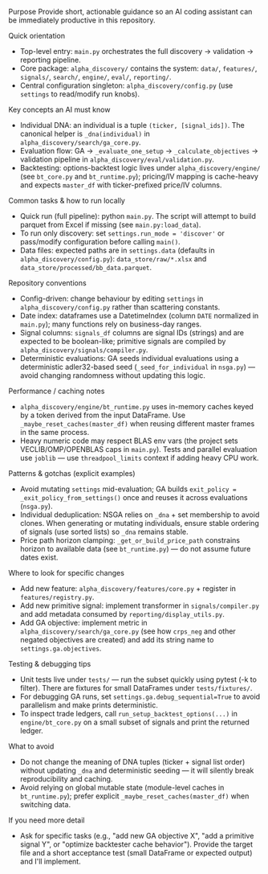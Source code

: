 Purpose
Provide short, actionable guidance so an AI coding assistant can be immediately productive in this repository.

Quick orientation
- Top-level entry: `main.py` orchestrates the full discovery -> validation -> reporting pipeline.
- Core package: `alpha_discovery/` contains the system: `data/`, `features/`, `signals/`, `search/`, `engine/`, `eval/`, `reporting/`.
- Central configuration singleton: `alpha_discovery/config.py` (use `settings` to read/modify run knobs).

Key concepts an AI must know
- Individual DNA: an individual is a tuple `(ticker, [signal_ids])`. The canonical helper is `_dna(individual)` in `alpha_discovery/search/ga_core.py`.
- Evaluation flow: GA -> `_evaluate_one_setup` -> `_calculate_objectives` -> validation pipeline in `alpha_discovery/eval/validation.py`.
- Backtesting: options-backtest logic lives under `alpha_discovery/engine/` (see `bt_core.py` and `bt_runtime.py`); pricing/IV mapping is cache-heavy and expects `master_df` with ticker-prefixed price/IV columns.

Common tasks & how to run locally
- Quick run (full pipeline): python `main.py`. The script will attempt to build parquet from Excel if missing (see `main.py:load_data`).
- To run only discovery: set `settings.run_mode = 'discover'` or pass/modify configuration before calling `main()`.
- Data files: expected paths are in `settings.data` (defaults in `alpha_discovery/config.py`): `data_store/raw/*.xlsx` and `data_store/processed/bb_data.parquet`.

Repository conventions
- Config-driven: change behaviour by editing `settings` in `alpha_discovery/config.py` rather than scattering constants.
- Date index: dataframes use a DatetimeIndex (column `DATE` normalized in `main.py`); many functions rely on business-day ranges.
- Signal columns: `signals_df` columns are signal IDs (strings) and are expected to be boolean-like; primitive signals are compiled by `alpha_discovery/signals/compiler.py`.
- Deterministic evaluations: GA seeds individual evaluations using a deterministic adler32-based seed (`_seed_for_individual` in `nsga.py`) — avoid changing randomness without updating this logic.

Performance / caching notes
- `alpha_discovery/engine/bt_runtime.py` uses in-memory caches keyed by a token derived from the input DataFrame. Use `_maybe_reset_caches(master_df)` when reusing different master frames in the same process.
- Heavy numeric code may respect BLAS env vars (the project sets VECLIB/OMP/OPENBLAS caps in `main.py`). Tests and parallel evaluation use `joblib` — use `threadpool_limits` context if adding heavy CPU work.

Patterns & gotchas (explicit examples)
- Avoid mutating `settings` mid-evaluation; GA builds `exit_policy = _exit_policy_from_settings()` once and reuses it across evaluations (`nsga.py`).
- Individual deduplication: NSGA relies on `_dna` + set membership to avoid clones. When generating or mutating individuals, ensure stable ordering of signals (use sorted lists) so `_dna` remains stable.
- Price path horizon clamping: `_get_or_build_price_path` constrains horizon to available data (see `bt_runtime.py`) — do not assume future dates exist.

Where to look for specific changes
- Add new feature: `alpha_discovery/features/core.py` + register in `features/registry.py`.
- Add new primitive signal: implement transformer in `signals/compiler.py` and add metadata consumed by `reporting/display_utils.py`.
- Add GA objective: implement metric in `alpha_discovery/search/ga_core.py` (see how `crps_neg` and other negated objectives are created) and add its string name to `settings.ga.objectives`.

Testing & debugging tips
- Unit tests live under `tests/` — run the subset quickly using pytest (-k to filter). There are fixtures for small DataFrames under `tests/fixtures/`.
- For debugging GA runs, set `settings.ga.debug_sequential=True` to avoid parallelism and make prints deterministic.
- To inspect trade ledgers, call `run_setup_backtest_options(...)` in `engine/bt_core.py` on a small subset of signals and print the returned ledger.

What to avoid
- Do not change the meaning of DNA tuples (ticker + signal list order) without updating `_dna` and deterministic seeding — it will silently break reproducibility and caching.
- Avoid relying on global mutable state (module-level caches in `bt_runtime.py`); prefer explicit `_maybe_reset_caches(master_df)` when switching data.

If you need more detail
- Ask for specific tasks (e.g., "add new GA objective X", "add a primitive signal Y", or "optimize backtester cache behavior"). Provide the target file and a short acceptance test (small DataFrame or expected output) and I'll implement.
